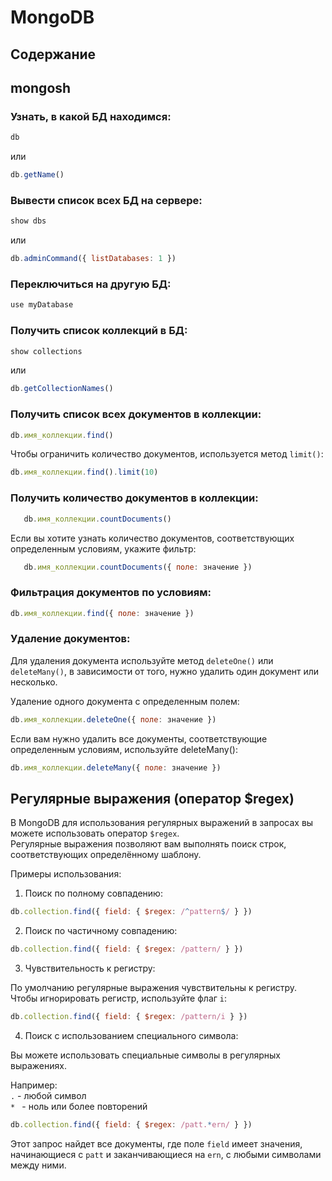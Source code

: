 # MongoDB

## Содержание

## mongosh

### Узнать, в какой БД находимся:

```javascript
db
```
или
```javascript
db.getName()
```

### Вывести список всех БД на сервере:

```javascript
show dbs
```
или
```javascript
db.adminCommand({ listDatabases: 1 })
```

### Переключиться на другую БД:

```javascript
use myDatabase
```

### Получить список коллекций в БД:

```javascript
show collections
```
или
```javascript
db.getCollectionNames()
```

### Получить список всех документов в коллекции:

```javascript
db.имя_коллекции.find()
```
Чтобы ограничить количество документов, используется метод `limit()`:
```javascript
db.имя_коллекции.find().limit(10)
```

### Получить количество документов в коллекции:

```javascript
   db.имя_коллекции.countDocuments()
```
Если вы хотите узнать количество документов, соответствующих определенным условиям, укажите фильтр:
```javascript
   db.имя_коллекции.countDocuments({ поле: значение })
```

### Фильтрация документов по условиям:

```javascript
db.имя_коллекции.find({ поле: значение })
```

### Удаление документов:  

Для удаления документа используйте метод `deleteOne()` или `deleteMany()`, в зависимости от того, нужно удалить один документ или несколько.

Удаление одного документа с определенным полем:
```javascript
db.имя_коллекции.deleteOne({ поле: значение })
```

Если вам нужно удалить все документы, соответствующие определенным условиям, используйте deleteMany():
```javascript
db.имя_коллекции.deleteMany({ поле: значение })
```



## Регулярные выражения (оператор $regex)

В MongoDB для использования регулярных выражений в запросах вы можете использовать оператор `$regex`.   
Регулярные выражения позволяют вам выполнять поиск строк, соответствующих определённому шаблону.

Примеры использования:

1. Поиск по полному совпадению:

```javascript
db.collection.find({ field: { $regex: /^pattern$/ } })
```

2. Поиск по частичному совпадению:

```javascript
db.collection.find({ field: { $regex: /pattern/ } })
```

3. Чувствительность к регистру:

По умолчанию регулярные выражения чувствительны к регистру. Чтобы игнорировать регистр, используйте флаг `i`:

```javascript
db.collection.find({ field: { $regex: /pattern/i } })
```

4. Поиск с использованием специального символа:

Вы можете использовать специальные символы в регулярных выражениях. 

Например:  
`.` - любой символ  
`* ` - ноль или более повторений

```javascript
db.collection.find({ field: { $regex: /patt.*ern/ } })
```

Этот запрос найдет все документы, где поле `field` имеет значения, начинающиеся с `patt` и заканчивающиеся на `ern`, с любыми символами между ними.


